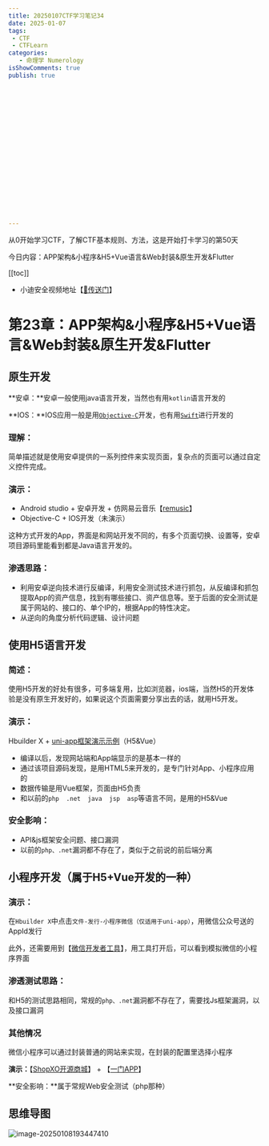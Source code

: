 ```yaml
---
title: 20250107CTF学习笔记34
date: 2025-01-07
tags:
 - CTF
 - CTFLearn
categories:
   - 命理学 Numerology
isShowComments: true
publish: true




















---
```


<Boxx/>

从0开始学习CTF，了解CTF基本规则、方法，这是开始打卡学习的第50天

今日内容：APP架构&小程序&H5+Vue语言&Web封装&原生开发&Flutter

[[toc]]

- 小迪安全视频地址【[🔗传送门]([https://www.bilibili.com/video/BV123yAYMEwb/)】

<!-- more -->

# 第23章：APP架构&小程序&H5+Vue语言&Web封装&原生开发&Flutter

## 原生开发

**安卓：**安卓一般使用java语言开发，当然也有用`kotlin`语言开发的

**IOS：**IOS应用一般是用[`Objective-C`](https://baike.baidu.com/item/Objective-C/8374012)开发，也有用[`Swift`](https://baike.baidu.com/item/SWIFT/14080957)进行开发的

### 理解：

简单描述就是使用安卓提供的一系列控件来实现页面，复杂点的页面可以通过自定义控件完成。

### 演示：

- Android studio + 安卓开发 + 仿网易云音乐【[remusic](https://github.com/aa112901/remusic)】
- Objective-C + IOS开发（未演示）

这种方式开发的App，界面是和网站开发不同的，有多个页面切换、设置等，安卓项目源码里能看到都是Java语言开发的。

### 渗透思路：

- 利用安卓逆向技术进行反编译，利用安全测试技术进行抓包，从反编译和抓包提取App的资产信息，找到有哪些接口、资产信息等。至于后面的安全测试是属于网站的、接口的、单个IP的，根据App的特性决定。
- 从逆向的角度分析代码逻辑、设计问题



## 使用H5语言开发

### 简述：

使用H5开发的好处有很多，可多端复用，比如浏览器，ios端，当然H5的开发体验是没有原生开发好的，如果说这个页面需要分享出去的话，就用H5开发。

### 演示：

Hbuilder X + [uni-app框架演示示例](https://github.com/dcloudio/hello-uniapp)（H5&Vue）

- 编译以后，发现网站端和App端显示的是基本一样的
- 通过该项目源码发现，是用HTML5来开发的，是专门针对App、小程序应用的
- 数据传输是用Vue框架，页面由H5负责
- 和以前的`php  .net  java  jsp  asp`等语言不同，是用的H5&Vue

### 安全影响：

- API&js框架安全问题、接口漏洞
- 以前的`php、.net`漏洞都不存在了，类似于之前说的前后端分离



## 小程序开发（属于H5+Vue开发的一种）

### 演示：

在`Hbuilder X`中点击`文件-发行-小程序微信（仅适用于uni-app）`，用微信公众号送的AppId发行

此外，还需要用到【[微信开发者工具](https://developers.weixin.qq.com/miniprogram/dev/framework/)】，用工具打开后，可以看到模拟微信的小程序界面

### 渗透测试思路：

和H5的测试思路相同，常规的`php、.net`漏洞都不存在了，需要找Js框架漏洞，以及接口漏洞

### 其他情况

微信小程序可以通过封装普通的网站来实现，在封装的配置里选择小程序

**演示：**【[ShopXO开源商城](https://shopxo.net/)】 +  【[一门APP](https://sapp.yimenapp.com/)】

**安全影响：**属于常规Web安全测试（php那种）



## 思维导图

![image-20250108193447410](/img/ctfLearn/image-20250108193447410.png)